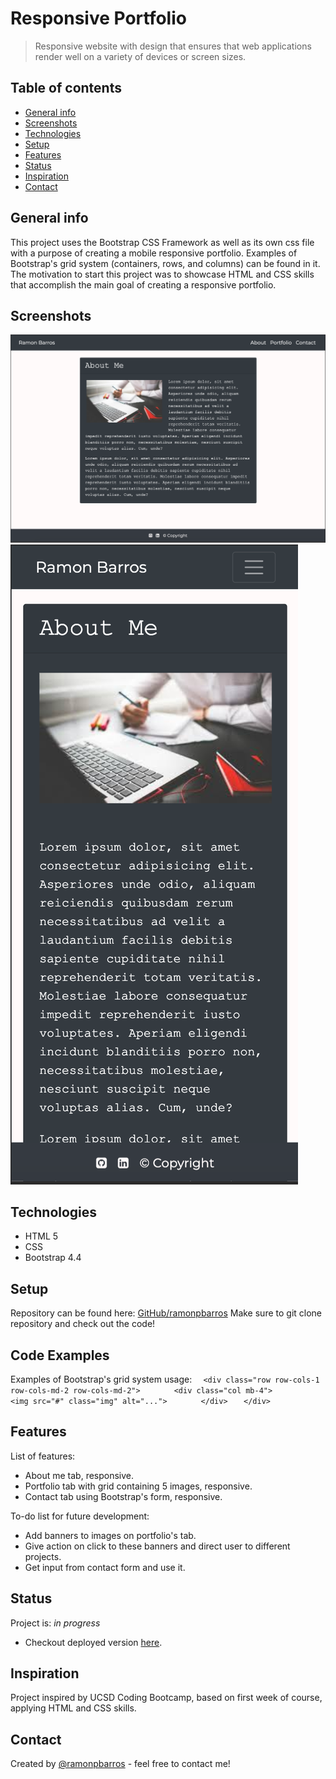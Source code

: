 # Responsive Portfolio
> Responsive website with design that ensures that web applications render well on a variety of devices or screen sizes. 

## Table of contents
* [General info](#general-info)
* [Screenshots](#screenshots)
* [Technologies](#technologies)
* [Setup](#setup)
* [Features](#features)
* [Status](#status)
* [Inspiration](#inspiration)
* [Contact](#contact)

## General info
This project uses the Bootstrap CSS Framework as well as its own css file with a purpose of creating a mobile responsive portfolio. Examples of Bootstrap's grid system (containers, rows, and columns) can be found in it. The motivation to start this project was to showcase HTML and CSS skills that accomplish the main goal of creating a responsive portfolio.

## Screenshots
![Example screenshot one](./img/screenshotwide.png)
![Example screenshot two](./img/screenshotmobile.png)

## Technologies
* HTML 5
* CSS
* Bootstrap 4.4

## Setup
Repository can be found here: [GitHub/ramonpbarros](https://github.com/ramonpbarros/responsive-website)
Make sure to git clone repository and check out the code!

## Code Examples
Examples of Bootstrap's grid system usage:
`   <div class="row row-cols-1 row-cols-md-2 row-cols-md-2"> `
`       <div class="col mb-4">`
`          <img src="#" class="img" alt="...">`
`       </div>`
`   </div>`

## Features
List of features:
* About me tab, responsive.
* Portfolio tab with grid containing 5 images, responsive.
* Contact tab using Bootstrap's form, responsive.  

To-do list for future development:
* Add banners to images on portfolio's tab.
* Give action on click to these banners and direct user to different projects.
* Get input from contact form and use it.

## Status
Project is: _in progress_
* Checkout deployed version [here](https://ramonpbarros.github.io/responsive-website/).

## Inspiration
Project inspired by UCSD Coding Bootcamp, based on first week of course, applying HTML and CSS skills.

## Contact
Created by [@ramonpbarros](https://github.com/ramonpbarros) - feel free to contact me!